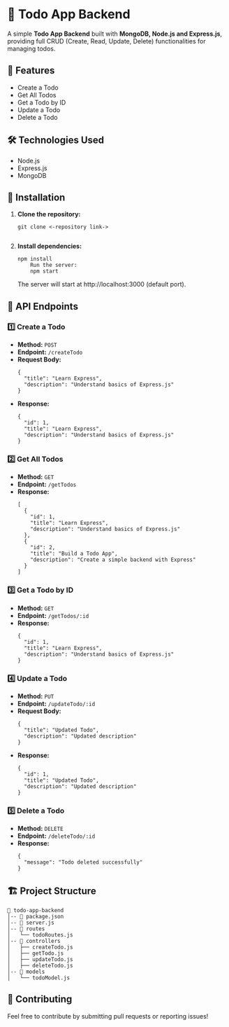 <h1>📝 Todo App Backend</h1>
<p>A simple <strong>Todo App Backend</strong> built with <strong>MongoDB, Node.js and Express.js</strong>, providing full CRUD (Create, Read, Update, Delete) functionalities for managing todos.</p>

<h2>🚀 Features</h2>
<ul>
    <li>Create a Todo</li>
    <li>Get All Todos</li>
    <li>Get a Todo by ID</li>
    <li>Update a Todo</li>
    <li>Delete a Todo</li>
</ul>

<h2>🛠️ Technologies Used</h2>
<ul>
    <li>Node.js</li>
    <li>Express.js</li>
    <li>MongoDB</li>
</ul>

<h2>📌 Installation</h2>
<ol>
    <li><strong>Clone the repository:</strong></li>
    <pre><code>git clone <-repository link->
    </code></pre>
    <li><strong>Install dependencies:</strong></li>
    <pre><code>npm install
    Run the server:
    npm start</code></pre>
  The server will start at http://localhost:3000 (default port).
</ol>

<h2>📡 API Endpoints</h2>

<h3>1️⃣ Create a Todo</h3>
<ul>
    <li><strong>Method:</strong> <code>POST</code></li>
    <li><strong>Endpoint:</strong> <code>/createTodo</code></li>
    <li><strong>Request Body:</strong></li>
    <pre><code>{
  "title": "Learn Express",
  "description": "Understand basics of Express.js"
}</code></pre>
<li><strong>Response:</strong></li>
    <pre><code>{
  "id": 1,
  "title": "Learn Express",
  "description": "Understand basics of Express.js"
}</code></pre>
</ul>

<h3>2️⃣ Get All Todos</h3>
<ul>
    <li><strong>Method:</strong> <code>GET</code></li>
    <li><strong>Endpoint:</strong> <code>/getTodos</code></li>
    <li><strong>Response:</strong></li>
    <pre><code>[
  {
    "id": 1,
    "title": "Learn Express",
    "description": "Understand basics of Express.js"
  },
  {
    "id": 2,
    "title": "Build a Todo App",
    "description": "Create a simple backend with Express"
  }
]</code></pre>
</ul>

<h3>3️⃣ Get a Todo by ID</h3>
<ul>
    <li><strong>Method:</strong> <code>GET</code></li>
    <li><strong>Endpoint:</strong> <code>/getTodos/:id</code></li>
    <li><strong>Response:</strong></li>
    <pre><code>{
  "id": 1,
  "title": "Learn Express",
  "description": "Understand basics of Express.js"
}</code></pre>
</ul>

<h3>4️⃣ Update a Todo</h3>
<ul>
    <li><strong>Method:</strong> <code>PUT</code></li>
    <li><strong>Endpoint:</strong> <code>/updateTodo/:id</code></li>
    <li><strong>Request Body:</strong></li>
    <pre><code>{
  "title": "Updated Todo",
  "description": "Updated description"
}</code></pre>
    <li><strong>Response:</strong></li>
    <pre><code>{
  "id": 1,
  "title": "Updated Todo",
  "description": "Updated description"
}</code></pre>
</ul>

<h3>5️⃣ Delete a Todo</h3>
<ul>
    <li><strong>Method:</strong> <code>DELETE</code></li>
    <li><strong>Endpoint:</strong> <code>/deleteTodo/:id</code></li>
    <li><strong>Response:</strong></li>
    <pre><code>{
  "message": "Todo deleted successfully"
}</code></pre>
</ul>

<h2>🏗️ Project Structure</h2>
<pre><code>📂 todo-app-backend  
│-- 📄 package.json  
│-- 📄 server.js  
│-- 📂 routes  
│   └── todoRoutes.js  
│-- 📂 controllers  
│   ├── createTodo.js  
│   ├── getTodo.js  
│   ├── updateTodo.js  
│   ├── deleteTodo.js  
│-- 📂 models  
│   └── todoModel.js  
</code></pre>

<h2>🤝 Contributing</h2>
<p>Feel free to contribute by submitting pull requests or reporting issues!</p>

